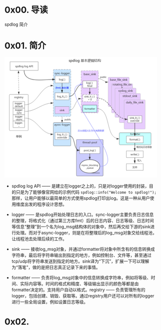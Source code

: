 # 0x00. 导读

spdlog 简介

# 0x01. 简介

![Alt text](../../../pic/cpp/third_party/spdlog/spdlog1.png)

- spdlog log API —— 是建立在logger之上的，只是对logger使用的封装，目的只是为了能够像官网给的示例代码 `spdlog::info("Welcome to spdlog!");` 那样，让用户能够以最简单的方式使用spdlog打印出log。这是一种从用户使用维度出发的程序设计思想。

- logger —— 是spdlog开始处理日志的入口。sync-logger主要负责日志信息的整理，将格式化（通过第三方库fmt）后的日志内容、日志等级、日志时间等信息“整理”到一个名为log_msg结构体的对象中，然后再交给下游的sink进行处理。而对于async-logger，则是在将整理后的log_msg对象交给线程池，让线程池去处理后续的工作。

- sink —— 接收log_msg对象，并通过formatter将对象中所含有的信息转换成字符串，最后将字符串输出到指定的地方，例如控制台、文件等，甚至通过tcp/udp将字符串发送到指定的地方。sink译为“下沉”，扩展一下可以理解为“落笔”，做的是把日志真正记录下来的事情。

- formatter —— 负责将log_msg对象中的信息转换成字符串，例如将等级、时间、实际内容等。时间的格式和精度、等级输出显示的颜色等都是由formatter决定的。支持用户自动以格式。registry —— 负责管理所有的logger，包括创建、销毁、获取等。通过registry用户还可以对所有的logger进行一些全局设置，例如设置日志等级。

# 0x02. 
